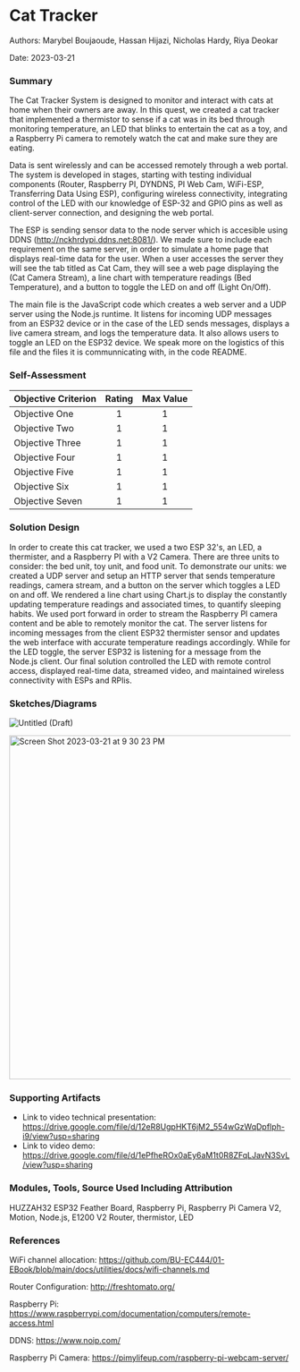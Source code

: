 # Cat Tracker

Authors: Marybel Boujaoude, Hassan Hijazi, Nicholas Hardy, Riya Deokar

Date: 2023-03-21

### Summary
The Cat Tracker System is designed to monitor and interact with cats at home when their owners are away. In this quest, we created a cat tracker that implemented a thermistor to sense if a cat was in its bed through monitoring temperature, an LED that blinks to entertain the cat as a toy, and a Raspberry Pi camera to remotely watch the cat and make sure they are eating.

Data is sent wirelessly and can be accessed remotely through a web portal. The system is developed in stages, starting with testing individual components (Router, Raspberry PI, DYNDNS, PI Web Cam, WiFi-ESP, Transferring Data Using ESP), configuring wireless connectivity, integrating control of the LED with our knowledge of ESP-32 and GPIO pins as well as client-server connection, and designing the web portal. 

The ESP is sending sensor data to the node server which is accesible using DDNS (http://nckhrdypi.ddns.net:8081/). We made sure to include each requirement on the same server, in order to simulate a home page that displays real-time data for the user. When a user accesses the server they will see the tab titled as Cat Cam, they will see a web page displaying the (Cat Camera Stream), a line chart with temperature readings (Bed Temperature), and a button to toggle the LED on and off (Light On/Off). 

The main file is the JavaScript code which creates a web server and a UDP server using the Node.js runtime. It listens for incoming UDP messages from an ESP32 device or in the case of the LED sends messages, displays a live camera stream, and logs the temperature data. It also allows users to toggle an LED on the ESP32 device. We speak more on the logistics of this file and the files it is communnicating with, in the code README. 

### Self-Assessment 

| Objective Criterion | Rating | Max Value  | 
|---------------------------------------------|:-----------:|:---------:|
| Objective One | 1 |  1     | 
| Objective Two | 1 |  1     | 
| Objective Three | 1 |  1     | 
| Objective Four | 1 |  1     | 
| Objective Five | 1 |  1     | 
| Objective Six | 1 |  1     | 
| Objective Seven | 1 |  1     | 


### Solution Design

In order to create this cat tracker, we used a two ESP 32's, an LED, a thermister, and a Raspberry PI with a V2 Camera. There are three units to consider: the bed unit, toy unit, and food unit. To demonstrate our units: we created a UDP server and setup an HTTP server that sends temperature readings, camera stream, and a button on the server which toggles a LED on and off. We rendered a line chart using Chart.js to display the constantly updating temperature readings and associated times, to quantify sleeping habits. We used port forward in order to stream the Raspberry PI camera content and be able to remotely monitor the cat. The server listens for incoming messages from the client ESP32 thermister sensor and updates the web interface with accurate temperature readings accordingly. While for the LED toggle, the server ESP32 is listening for a message from the Node.js client. Our final solution controlled the LED with remote control access, displayed real-time data, streamed video, and maintained wireless connectivity with ESPs and RPIis. 


### Sketches/Diagrams
![Untitled (Draft)](https://user-images.githubusercontent.com/47408944/226778419-2b3fc474-b882-459a-ae11-dd482e9d716d.jpeg)

<img width="615" alt="Screen Shot 2023-03-21 at 9 30 23 PM" src="https://user-images.githubusercontent.com/47408944/226778562-4ecacd10-c57e-4b8c-b929-cb0f00450609.png">

### Supporting Artifacts
- Link to video technical presentation: https://drive.google.com/file/d/12eR8UgpHKT6jM2_554wGzWqDpfIph-i9/view?usp=sharing
- Link to video demo: https://drive.google.com/file/d/1ePfheROx0aEy6aM1t0R8ZFqLJavN3SvL/view?usp=sharing



### Modules, Tools, Source Used Including Attribution
HUZZAH32 ESP32 Feather Board, Raspberry Pi, Raspberry Pi Camera V2, Motion, Node.js, E1200 V2 Router, thermistor, LED

### References
WiFi channel allocation: https://github.com/BU-EC444/01-EBook/blob/main/docs/utilities/docs/wifi-channels.md

Router Configuration: http://freshtomato.org/

Raspberry Pi: https://www.raspberrypi.com/documentation/computers/remote-access.html

DDNS: https://www.noip.com/

Raspberry Pi Camera: https://pimylifeup.com/raspberry-pi-webcam-server/
